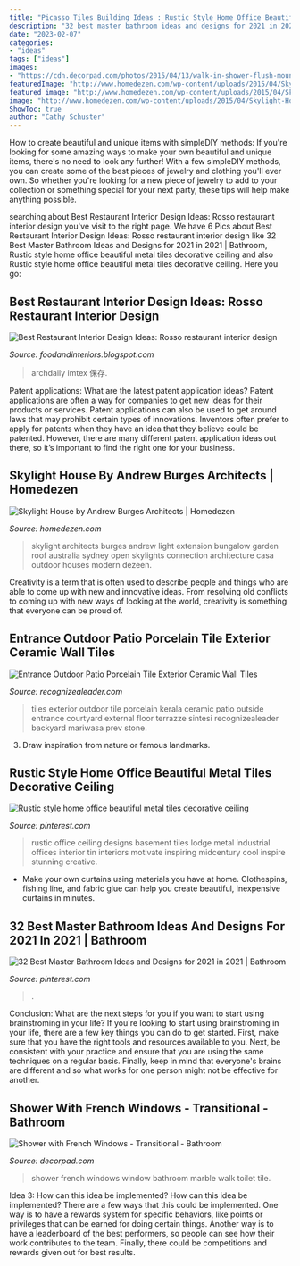 ```yaml
---
title: "Picasso Tiles Building Ideas : Rustic Style Home Office Beautiful Metal Tiles Decorative Ceiling"
description: "32 best master bathroom ideas and designs for 2021 in 2021"
date: "2023-02-07"
categories:
- "ideas"
tags: ["ideas"]
images:
- "https://cdn.decorpad.com/photos/2015/04/13/walk-in-shower-flush-mount-french-windows-staggered-marble-shower-tiles.jpg"
featuredImage: "http://www.homedezen.com/wp-content/uploads/2015/04/Skylight-House-by-Andrew-Burges-Architects-13.jpg"
featured_image: "http://www.homedezen.com/wp-content/uploads/2015/04/Skylight-House-by-Andrew-Burges-Architects-13.jpg"
image: "http://www.homedezen.com/wp-content/uploads/2015/04/Skylight-House-by-Andrew-Burges-Architects-13.jpg"
ShowToc: true
author: "Cathy Schuster"
---
```



How to create beautiful and unique items with simpleDIY methods:
If you're looking for some amazing ways to make your own beautiful and unique items, there's no need to look any further! With a few simpleDIY methods, you can create some of the best pieces of jewelry and clothing you'll ever own. So whether you're looking for a new piece of jewelry to add to your collection or something special for your next party, these tips will help make anything possible.

	

		
searching about Best Restaurant Interior Design Ideas: Rosso restaurant interior design you've visit to the right page. We have 6 Pics about Best Restaurant Interior Design Ideas: Rosso restaurant interior design like 32 Best Master Bathroom Ideas and Designs for 2021 in 2021 | Bathroom, Rustic style home office beautiful metal tiles decorative ceiling and also Rustic style home office beautiful metal tiles decorative ceiling. Here you go:
		
    
## Best Restaurant Interior Design Ideas: Rosso Restaurant Interior Design

<img loading=lazy src="https://1.bp.blogspot.com/-eRo9p-OCQIU/ThcZvdmC_xI/AAAAAAAAAW0/XWcaRiRz9Ko/s1600/Rosso%2BRestaurant%2B3.jpg" onerror="this.onerror=null;this.src='https://tse3.mm.bing.net/th?id=OIP._2FtAy7n4NYW39iTXFbIVwHaKm&amp;pid=15.1';" alt="Best Restaurant Interior Design Ideas: Rosso restaurant interior design">

_Source: foodandinteriors.blogspot.com_

>archdaily imtex 保存. 

	

Patent applications: What are the latest patent application ideas?
Patent applications are often a way for companies to get new ideas for their products or services. Patent applications can also be used to get around laws that may prohibit certain types of innovations. 
Inventors often prefer to apply for patents when they have an idea that they believe could be patented. However, there are many different patent application ideas out there, so it’s important to find the right one for your business.

    
## Skylight House By Andrew Burges Architects | Homedezen

<img loading=lazy src="http://www.homedezen.com/wp-content/uploads/2015/04/Skylight-House-by-Andrew-Burges-Architects-13.jpg" onerror="this.onerror=null;this.src='https://tse3.mm.bing.net/th?id=OIP.3FHdSu3SkUZATsU8JY0OcQHaFS&amp;pid=15.1';" alt="Skylight House by Andrew Burges Architects | Homedezen">

_Source: homedezen.com_

>skylight architects burges andrew light extension bungalow garden roof australia sydney open skylights connection architecture casa outdoor houses modern dezeen. 

	

Creativity is a term that is often used to describe people and things who are able to come up with new and innovative ideas. From resolving old conflicts to coming up with new ways of looking at the world, creativity is something that everyone can be proud of.

    
## Entrance Outdoor Patio Porcelain Tile Exterior Ceramic Wall Tiles

<img loading=lazy src="http://www.recognizealeader.com/bigbox/en/exterior-ceramic-tile-wall-tiles_outdoor-patio-and-backyard.jpg" onerror="this.onerror=null;this.src='https://tse2.mm.bing.net/th?id=OIP.6FjlgXpPo-2qobkuWD_SgwHaKd&amp;pid=15.1';" alt="Entrance Outdoor Patio Porcelain Tile Exterior Ceramic Wall Tiles">

_Source: recognizealeader.com_

>tiles exterior outdoor tile porcelain kerala ceramic patio outside entrance courtyard external floor terrazze sintesi recognizealeader backyard mariwasa prev stone. 

	

3. Draw inspiration from nature or famous landmarks.

    
## Rustic Style Home Office Beautiful Metal Tiles Decorative Ceiling

<img loading=lazy src="https://i.pinimg.com/originals/8d/e0/76/8de0764e03edd8d53537ad7f885539b5.jpg" onerror="this.onerror=null;this.src='https://tse4.mm.bing.net/th?id=OIP.8f7Q8iOcYIFwSJXy_J0tiQHaLH&amp;pid=15.1';" alt="Rustic style home office beautiful metal tiles decorative ceiling">

_Source: pinterest.com_

>rustic office ceiling designs basement tiles lodge metal industrial offices interior tin interiors motivate inspiring midcentury cool inspire stunning creative. 

	

- Make your own curtains using materials you have at home. Clothespins, fishing line, and fabric glue can help you create beautiful, inexpensive curtains in minutes.

    
## 32 Best Master Bathroom Ideas And Designs For 2021 In 2021 | Bathroom

<img loading=lazy src="https://i.pinimg.com/736x/d6/37/cc/d637cca7b988b5827902ee0bc99ae63c.jpg" onerror="this.onerror=null;this.src='https://tse1.mm.bing.net/th?id=OIP.ueNbWoDz1ONaLmj-GFsPfwHaKs&amp;pid=15.1';" alt="32 Best Master Bathroom Ideas and Designs for 2021 in 2021 | Bathroom">

_Source: pinterest.com_

>. 

	

Conclusion: What are the next steps for you if you want to start using brainstroming in your life?
If you're looking to start using brainstroming in your life, there are a few key things you can do to get started. First, make sure that you have the right tools and resources available to you. Next, be consistent with your practice and ensure that you are using the same techniques on a regular basis. Finally, keep in mind that everyone's brains are different and so what works for one person might not be effective for another.

    
## Shower With French Windows - Transitional - Bathroom

<img loading=lazy src="https://cdn.decorpad.com/photos/2015/04/13/walk-in-shower-flush-mount-french-windows-staggered-marble-shower-tiles.jpg" onerror="this.onerror=null;this.src='https://tse1.mm.bing.net/th?id=OIP.y-8RgYGKpLO57T0wYB0XjAHaLH&amp;pid=15.1';" alt="Shower with French Windows - Transitional - Bathroom">

_Source: decorpad.com_

>shower french windows window bathroom marble walk toilet tile. 

	

Idea 3: How can this idea be implemented?
How can this idea be implemented? 
There are a few ways that this could be implemented. One way is to have a rewards system for specific behaviors, like points or privileges that can be earned for doing certain things. Another way is to have a leaderboard of the best performers, so people can see how their work contributes to the team. Finally, there could be competitions and rewards given out for best results.

